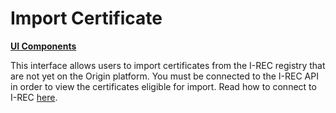 # Import Certificate
[**UI Components**](https://github.com/energywebfoundation/origin/tree/master/packages/ui/libs/certificate/view/src/pages/CertificatesImportPage)

This interface allows users to import certificates from the I-REC registry that are not yet on the Origin platform. You must be connected to the I-REC API in order to view the certificates eligible for import. Read how to connect to I-REC [here](../organization-guides/connect-irec.md).
